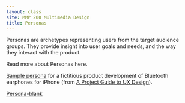 ```yaml
---
layout: class
site: MMP 200 Multimedia Design
title: Personas
---
```


Personas are archetypes representing users from the target audience groups. They provide insight into user goals and needs, and the way they interact with the product.

Read more about Personas here.

[Sample persona](http://www.smashingmagazine.com/2014/08/a-closer-look-at-personas-part-1/) for a fictitious product development of Bluetooth earphones for iPhone (from [A Project Guide to UX Design](http://projectuxd.com/)).

[Persona-blank]()
